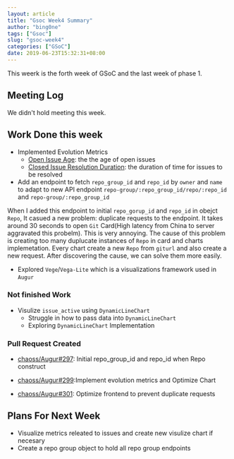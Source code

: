 ```yaml
---
layout: article
title: "Gsoc Week4 Summary"
author: "bing0ne"
tags: ["Gsoc"]
slug: "gsoc-week4"
categories: ["GSoC"]
date: 2019-06-23T15:32:31+08:00
---
```


This weerk is the forth week of GSoC and the last week of phase 1.

<!--more-->

## Meeting Log

We didn't hold meeting this week. 

## Work Done this week

* Implemented Evolution Metrics
    * [Open Issue Age](https://github.com/chaoss/wg-evolution/blob/master/metrics/issues-open-age.md): the the age of open issues
    * [Closed Issue Resolution Duration](https://github.com/chaoss/wg-evolution/blob/master/metrics/issues-closed-resolution-duration.md): the duration of time for issues to be resolved
* Add an endpoint to fetch `repo_group_id` and `repo_id` by `owner` and `name` to adapt to new API endpoint `repo-group/:repo_group_id/repo/:repo_id` and `repo-group/:repo_group_id`

When I added this endpoint to initial `repo_gorup_id` and `repo_id` in obejct `Repo`, It casued a new problem: duplicate requests to the endpoint. It takes around 30 seconds to open `Git` Card(High latency from China to server aggravated this probelm). This is very annoying.  The cause of this problem is creating too many duplucate instances of `Repo` in card and charts implemetation. Every chart create a new `Repo` from `giturl` and also create a new request.  After discovering the cause, we can solve them more easily.  

* Explored `Vege`/`Vega-Lite`  which is a visualizations framework used in `Augur` 

### Not finished Work  

* Visulize `issue_active` using `DynamicLineChart`
  * Struggle in how to pass data into `DynamicLineChart`
  * Exploring `DynamicLineChart` Implementation

### Pull Request Created

* [chaoss/Augur#297](https://github.com/chaoss/augur/pull/297): Initial repo_group_id and repo_id when Repo construct

* [chaoss/Augur#299](https://github.com/chaoss/augur/pull/299):Implement evolution metrics and Optimize Chart

* [chaoss/Augur#301](https://github.com/chaoss/augur/pull/301): Optimize frontend to prevent duplicate requests



## Plans For Next Week

* Visualize metrics releated to issues and create new visulize chart if necesary
* Create a repo group object to hold all repo group endpoints